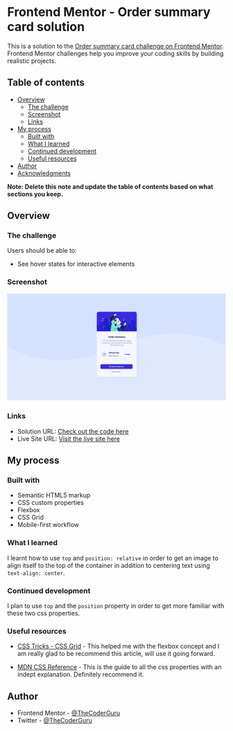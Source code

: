 # Frontend Mentor - Order summary card solution

This is a solution to the [Order summary card challenge on Frontend Mentor](https://www.frontendmentor.io/challenges/order-summary-component-QlPmajDUj). Frontend Mentor challenges help you improve your coding skills by building realistic projects. 

## Table of contents

- [Overview](#overview)
  - [The challenge](#the-challenge)
  - [Screenshot](#screenshot)
  - [Links](#links)
- [My process](#my-process)
  - [Built with](#built-with)
  - [What I learned](#what-i-learned)
  - [Continued development](#continued-development)
  - [Useful resources](#useful-resources)
- [Author](#author)
- [Acknowledgments](#acknowledgments)

**Note: Delete this note and update the table of contents based on what sections you keep.**

## Overview

### The challenge

Users should be able to:

- See hover states for interactive elements

### Screenshot

![](./screenshot.png)



### Links

- Solution URL: [Check out the code here](https://github.com/TheCoderGuru/order-summary-component)
- Live Site URL: [Visit the live site here](https://order-summary-component-chi-eight.vercel.app/)

## My process

### Built with

- Semantic HTML5 markup
- CSS custom properties
- Flexbox
- CSS Grid
- Mobile-first workflow


### What I learned

I learnt how to use ```top``` and ```position: relative``` in order to get an image to align itself to the top of the container in addition to centering text using ```text-align: center```. 


### Continued development

I plan to use ```top``` and the ```position``` property in order to get more familiar with these two css properties.

### Useful resources

- [CSS Tricks - CSS Grid](https://css-tricks.com/snippets/css/complete-guide-grid/) - This helped me with the flexbox concept and I am really glad to be recommend this article, will use it going forward.

- [MDN CSS Reference](https://developer.mozilla.org/en-US/docs/Web/CSS) - This is the guide to all the css properties with an indept explanation. Definitely recommend it.


## Author

- Frontend Mentor - [@TheCoderGuru](https://www.frontendmentor.io/profile/TheCoderGuru)
- Twitter - [@TheCoderGuru](https://www.twitter.com/TheCoderGuru)